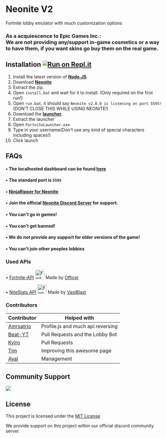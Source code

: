 # Neonite V2

Fortnite lobby emulator with much customization options

### As a acquiescence to Epic Games Inc.: <br> We are not providing any/support in-game cosmetics or a way to have them, if you want skins go buy them on the real game.

## Installation [![Run on Repl.it](https://repl.it/badge/github/kem0o/neonitev2)](https://repl.it/github/kem0o/neonitev2)

1. Install the latest version of **[Node.JS](https://nodejs.org/en/download/current/)**.
2. Download **[Neonite](https://github.com/NeoniteDev/neonitev2/archive/fdev.zip)**.
3. Extract the zip.
4. Open `install.bat` and wait for it to install. (Only required on the first run!)
5. Open `run.bat`, it should say `Neonite v2.0.0 is listening on port 5595!` (DON'T CLOSE THIS WHILE USING NEONITE!)
6. Download the **[launcher](https://github.com/kem0o/neonitev2/raw/fdev/public/launcher.zip)**.
7. Extract the launcher
8. Open `FortniteLauncher.exe`
9. Type in your username(Don't use any kind of special characters including spaces!)
10. Click launch

## FAQs
#### • The localhosted dashboard can be found [here](http://localhost:5595)
#### • The standard port is `5595`
#### • [NinjaRipper for Neonite](https://github.com/kem0o/FNinjaRipper)


#### • Join the official [Neonite Discord Server](https://discord.gg/PNdHGpNPcQ) for support.
#### • You can't go in games!
#### • You can't get banned!
#### • We do not provide any support for older versions of the game!
#### • You can't join other peoples lobbies
 

### Used APIs
• [Fortnite-API](https://fortnite-api.com/) <img src="https://fortnite-api.com/assets/img/logo.png" width="30" title="Fortnite-API"> Made by [Officer](https://github.com/NotOfficer)

• [NiteStats API](https://nitestats.com/) <img src="https://api.nitestats.com/v1/static/ns-logo.png" width="30" title="Fortnite-API"> Made by [VastBlast](https://github.com/VastBlast)

### Contributors

| Contributor | Helped with |
| ----------- | ----------- |
| [Amrsatrio](https://github.com/Amrsatrio)  | Profile.js and much api reversing |
| [Beat-YT](https://github.com/Beat-YT)   | Pull Requests and the Lobby Bot |
| [Kyiro](https://github.com/Kyiro)   | Pull Requests |
| [Tim](https://github.com/timjans01)   | Improving this awesome page |
| [Ayal](https://github.com/AyalX)   | Management |

## Community Support
<a href="https://discord.gg/pUKacSd"><img src="https://discordapp.com/api/guilds/703690937074974761/widget.png?style=banner2"></a>

## License

This project is licensed under the [MIT License](https://opensource.org/licenses/MIT)

We provide support on this project within our official discord community server.
